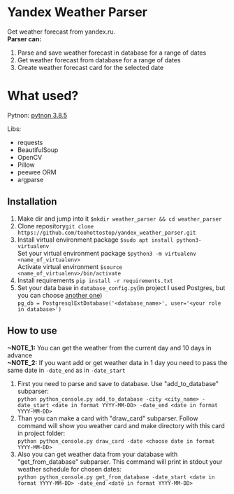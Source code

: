 # Yandex Weather Parser
Get weather forecast from yandex.ru.  
**Parser can:**  
1. Parse and save weather forecast in database for a range of dates
2. Get weather forecast from database for a range of dates
3. Create weather forecast card for the selected date
# What used?
Pytnon:
[pytnon 3.8.5](https://www.python.org/downloads/release/python-385/)  

Libs:  
- requests
- BeautifulSoup
- OpenCV
- Pillow
- peewee ORM
- argparse
## Installation
1. Make dir and jump into it `$mkdir weather_parser && cd weather_parser`
2. Clone repository`git clone https://github.com/toohottostop/yandex_weather_parser.git`
3. Install virtual environment package `$sudo apt install python3-virtualenv`    
Set your virtual environment package `$python3 -m virtualenv <name_of_virtualenv>`  
Activate virtual environment `$source <name_of_virtualenv>/bin/activate`
4. Install requirements `pip install -r requirements.txt`
5. Set your data base in `database_config.py`(in project I used Postgres, but you can choose [another one](http://docs.peewee-orm.com/en/latest/peewee/database.html#initializing-a-database))  
`pg_db = PostgresqlExtDatabase('<database_name>', user='<your role in database>')`
## How to use  
**~NOTE_1:** You can get the weather from the current day and 10 days in advance  
**~NOTE_2:** If you want add or get weather data in 1 day you need to pass the same date in `-date_end` as in `-date_start`
1. First you need to parse and save to database. Use "add_to_database" subparser:   
`python python_console.py add_to_database -city <city_name> -date_start <date in format YYYY-MM-DD> -date_end <date in format YYYY-MM-DD>`
2. Than you can make a card with "draw_card" subparser. 
Follow command will show you weather card and make directory with this card in project folder:   
`python python_console.py draw_card -date <choose date in format YYYY-MM-DD>`
3. Also you can get weather data from your database with "get_from_database" subparser.
 This command will print in stdout your weather schedule for chosen dates:  
 `python python_console.py get_from_database -date_start <date in format YYYY-MM-DD> -date_end <date in format YYYY-MM-DD>`  

